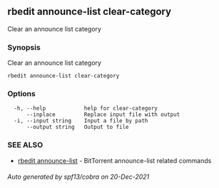 ## rbedit announce-list clear-category

Clear an announce list category

### Synopsis


Clear an announce list category

```
rbedit announce-list clear-category
```

### Options

```
  -h, --help            help for clear-category
      --inplace         Replace input file with output
  -i, --input string    Input a file by path
      --output string   Output to file
```

### SEE ALSO

* [rbedit announce-list](rbedit_announce-list.md)	 - BitTorrent announce-list related commands

###### Auto generated by spf13/cobra on 20-Dec-2021
